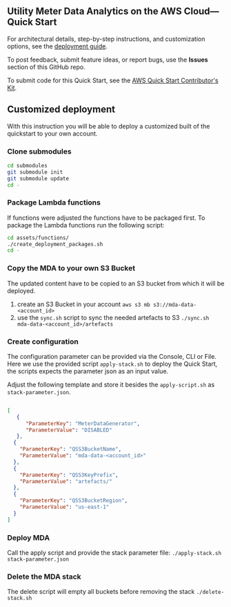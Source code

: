 ## Utility Meter Data Analytics on the AWS Cloud—Quick Start

For architectural details, step-by-step instructions, and customization options, see the [deployment guide](https://aws-quickstart.github.io/quickstart-aws-utility-meter-data-analytics-platform/).

To post feedback, submit feature ideas, or report bugs, use the **Issues** section of this GitHub repo. 

To submit code for this Quick Start, see the [AWS Quick Start Contributor's Kit](https://aws-quickstart.github.io/).


## Customized deployment

With this instruction you will be able to deploy a customized built of the quickstart to your own account.

### Clone submodules
```bash
cd submodules
git submodule init 
git submodule update
cd -
```

### Package Lambda functions

If functions were adjusted the functions have to be packaged first.
To package the Lambda functions run the following script:

```bash
cd assets/functions/
./create_deployment_packages.sh
cd -
```

### Copy the MDA to your own S3 Bucket

The updated content have to be copied to an S3 bucket from which it will be deployed.

1. create an S3 Bucket in your account
   `aws s3 mb s3://mda-data-<account_id>`
2. use the `sync.sh` script to sync the needed artefacts to S3
   `./sync.sh mda-data-<account_id>/artefacts`

### Create configuration

The configuration parameter can be provided via the Console, CLI or File.
Here we use the provided script `apply-stack.sh` to deploy the Quick Start, the scripts expects the parameter json as an input value.

Adjust the following template and store it besides the `apply-script.sh` as `stack-parameter.json`. 

```json

[
   {
      "ParameterKey": "MeterDataGenerator",
      "ParameterValue": "DISABLED"
   },
  {
    "ParameterKey": "QSS3BucketName",
    "ParameterValue": "mda-data-<account_id>"
  },
  {
    "ParameterKey": "QSS3KeyPrefix",
    "ParameterValue": "artefacts/"
  },
  {
    "ParameterKey": "QSS3BucketRegion",
    "ParameterValue": "us-east-1"
  }
]

```

### Deploy MDA

Call the apply script and provide the stack parameter file:
`./apply-stack.sh stack-parameter.json`

### Delete the MDA stack

The delete script will empty all buckets before removing the stack
`./delete-stack.sh`

